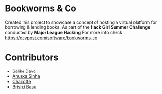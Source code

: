 # Bookworms & Co
Created this project to showcase a concept of hosting a virtual platform for borrowing & lending books.
As part of the **Hack Girl Summer Challenge** conducted by **Major League Hacking**
For more info check https://devpost.com/software/bookworms-co
# Contributors
* [Salika Dave](https://github.com/salikadave)
* [Anuska Sinha](https://github.com/theslytherin)
* [Charlotte](https://github.com/CharlotteTo)
* [Brishti Basu](https://github.com/brishti9301)
